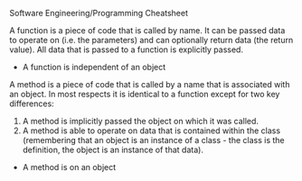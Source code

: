 Software Engineering/Programming Cheatsheet

A function is a piece of code that is called by name. It can be passed data to operate on (i.e. the parameters) and can optionally return data (the return value). All data that is passed to a function is explicitly passed.
- A function is independent of an object

A method is a piece of code that is called by a name that is associated with an object. In most respects it is identical to a function except for two key differences:
1. A method is implicitly passed the object on which it was called.
2. A method is able to operate on data that is contained within the class (remembering that an object is an instance of a class - the class is the definition, the object is an instance of that data).
- A method is on an object 
